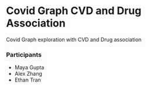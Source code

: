 # Covid Graph CVD and Drug Association
Covid Graph exploration with CVD and Drug association
### Participants
- Maya Gupta
- Alex Zhang
- Ethan Tran


